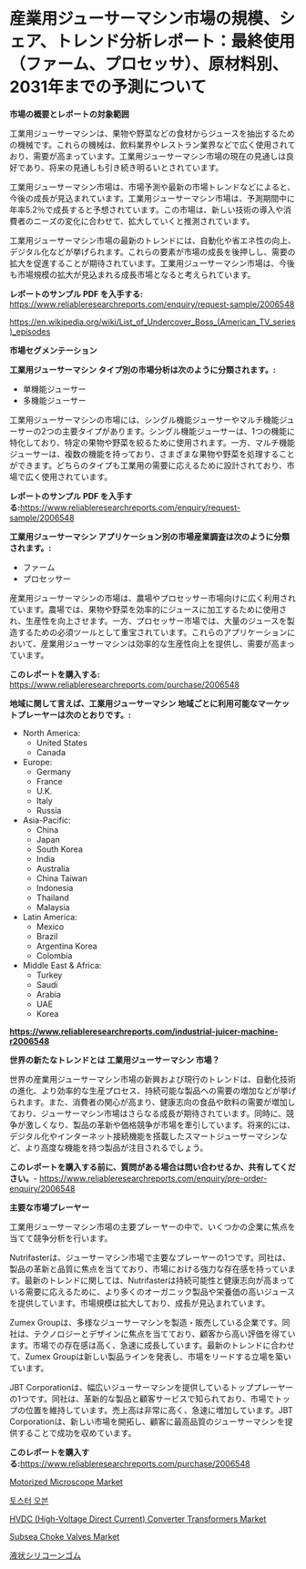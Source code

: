 <p><h1>産業用ジューサーマシン市場の規模、シェア、トレンド分析レポート：最終使用（ファーム、プロセッサ）、原材料別、2031年までの予測について</h1></p><p><strong>市場の概要とレポートの対象範囲</strong></p>
<p><p>工業用ジューサーマシンは、果物や野菜などの食材からジュースを抽出するための機械です。これらの機械は、飲料業界やレストラン業界などで広く使用されており、需要が高まっています。工業用ジューサーマシン市場の現在の見通しは良好であり、将来の見通しも引き続き明るいとされています。</p><p>工業用ジューサーマシン市場は、市場予測や最新の市場トレンドなどによると、今後の成長が見込まれています。工業用ジューサーマシン市場は、予測期間中に年率5.2％で成長すると予想されています。この市場は、新しい技術の導入や消費者のニーズの変化に合わせて、拡大していくと推測されています。</p><p>工業用ジューサーマシン市場の最新のトレンドには、自動化や省エネ性の向上、デジタル化などが挙げられます。これらの要素が市場の成長を後押しし、需要の拡大を促進することが期待されています。工業用ジューサーマシン市場は、今後も市場規模の拡大が見込まれる成長市場となると考えられています。</p></p>
<p><strong>レポートのサンプル PDF を入手する:</strong> <a href="https://www.reliableresearchreports.com/enquiry/request-sample/2006548">https://www.reliableresearchreports.com/enquiry/request-sample/2006548</a></p>
<p><a href="https://en.wikipedia.org/wiki/List_of_Undercover_Boss_(American_TV_series)_episodes">https://en.wikipedia.org/wiki/List_of_Undercover_Boss_(American_TV_series)_episodes</a></p>
<p><strong>市場セグメンテーション</strong></p>
<p><strong>工業用ジューサーマシン タイプ別の市場分析は次のように分類されます。:</strong></p>
<p><ul><li>単機能ジューサー</li><li>多機能ジューサー</li></ul></p>
<p><p>工業用ジューサーマシンの市場には、シングル機能ジューサーやマルチ機能ジューサーの2つの主要タイプがあります。シングル機能ジューサーは、1つの機能に特化しており、特定の果物や野菜を絞るために使用されます。一方、マルチ機能ジューサーは、複数の機能を持っており、さまざまな果物や野菜を処理することができます。どちらのタイプも工業用の需要に応えるために設計されており、市場で広く使用されています。</p></p>
<p><strong>レポートのサンプル PDF を入手する:</strong><a href="https://www.reliableresearchreports.com/enquiry/request-sample/2006548">https://www.reliableresearchreports.com/enquiry/request-sample/2006548</a></p>
<p><strong> 工業用ジューサーマシン アプリケーション別の市場産業調査は次のように分類されます。:</strong></p>
<p><ul><li>ファーム</li><li>プロセッサー</li></ul></p>
<p><p>産業用ジューサーマシンの市場は、農場やプロセッサー市場向けに広く利用されています。農場では、果物や野菜を効率的にジュースに加工するために使用され、生産性を向上させます。一方、プロセッサー市場では、大量のジュースを製造するための必須ツールとして重宝されています。これらのアプリケーションにおいて、産業用ジューサーマシンは効率的な生産性向上を提供し、需要が高まっています。</p></p>
<p><strong>このレポートを購入する:</strong> <a href="https://www.reliableresearchreports.com/purchase/2006548">https://www.reliableresearchreports.com/purchase/2006548</a></p>
<p><strong>地域に関して言えば、工業用ジューサーマシン 地域ごとに利用可能なマーケットプレーヤーは次のとおりです。:</strong></p>
<p><ul>
    <li>
        North America:
        <ul>
            <li>United States</li>
            <li>Canada</li>
        </ul>
    </li>
    <li>
        Europe:
        <ul>
            <li>Germany</li>
            <li>France</li>
            <li>U.K.</li>
            <li>Italy</li>
            <li>Russia</li>
        </ul>
    </li>
    <li>
        Asia-Pacific:
        <ul>
            <li>China</li>
            <li>Japan</li>
            <li>South Korea</li>
            <li>India</li>
            <li>Australia</li>
            <li>China Taiwan</li>
            <li>Indonesia</li>
            <li>Thailand</li>
            <li>Malaysia</li>
        </ul>
    </li>
    <li>
        Latin America:
        <ul>
            <li>Mexico</li>
            <li>Brazil</li>
            <li>Argentina Korea</li>
            <li>Colombia</li>
        </ul>
    </li>
    <li>
        Middle East & Africa:
        <ul>
            <li>Turkey</li>
            <li>Saudi</li>
            <li>Arabia</li>
            <li>UAE</li>
            <li>Korea</li>
        </ul>
    </li>
    </ul></p>
<p><strong><a href="https://www.reliableresearchreports.com/industrial-juicer-machine-r2006548">https://www.reliableresearchreports.com/industrial-juicer-machine-r2006548</a></strong></p>
<p><strong>世界の新たなトレンドとは 工業用ジューサーマシン 市場？</strong></p>
<p><p>世界の産業用ジューサーマシン市場の新興および現行のトレンドは、自動化技術の進化、より効率的な生産プロセス、持続可能な製品への需要の増加などが挙げられます。また、消費者の関心が高まり、健康志向の食品や飲料の需要が増加しており、ジューサーマシン市場はさらなる成長が期待されています。同時に、競争が激しくなり、製品の革新や価格競争が市場を牽引しています。将来的には、デジタル化やインターネット接続機能を搭載したスマートジューサーマシンなど、より高度な機能を持つ製品が注目されるでしょう。</p></p>
<p><strong>このレポートを購入する前に、質問がある場合は問い合わせるか、共有してください。</strong>- <a href="https://www.reliableresearchreports.com/enquiry/pre-order-enquiry/2006548">https://www.reliableresearchreports.com/enquiry/pre-order-enquiry/2006548</a></p>
<p><strong>主要な市場プレーヤー</strong></p>
<p><p>工業用ジューサーマシン市場の主要プレーヤーの中で、いくつかの企業に焦点を当てて競争分析を行います。 </p><p>Nutrifasterは、ジューサーマシン市場で主要なプレーヤーの1つです。同社は、製品の革新と品質に焦点を当てており、市場における強力な存在感を持っています。最新のトレンドに関しては、Nutrifasterは持続可能性と健康志向が高まっている需要に応えるために、より多くのオーガニック製品や栄養価の高いジュースを提供しています。市場規模は拡大しており、成長が見込まれています。</p><p>Zumex Groupは、多様なジューサーマシンを製造・販売している企業です。同社は、テクノロジーとデザインに焦点を当てており、顧客から高い評価を得ています。市場での存在感は高く、急速に成長しています。最新のトレンドに合わせて、Zumex Groupは新しい製品ラインを発表し、市場をリードする立場を築いています。</p><p>JBT Corporationは、幅広いジューサーマシンを提供しているトッププレーヤーの1つです。同社は、革新的な製品と顧客サービスで知られており、市場でトップの位置を維持しています。売上高は非常に高く、急速に増加しています。JBT Corporationは、新しい市場を開拓し、顧客に最高品質のジューサーマシンを提供することで成功を収めています。</p></p>
<p><strong>このレポートを購入する:</strong><a href="https://www.reliableresearchreports.com/purchase/2006548">https://www.reliableresearchreports.com/purchase/2006548</a></p>
<p><p><a href="https://github.com/mdinislamsheik/Market-Research-Report-List-1/blob/main/motorized-microscope-market.md">Motorized Microscope Market</a></p><p><a href="https://medium.com/@trevorkruvalis5678/%EA%B8%80%EB%A1%9C%EB%B2%8C-%ED%86%A0%EC%8A%A4%ED%84%B0-%EC%98%A4%EB%B8%90-%EC%8B%9C%EC%9E%A5%EC%9D%80-2024%EB%85%84%EB%B6%80%ED%84%B0-2031%EB%85%84%EA%B9%8C%EC%A7%80-7-9-%EC%9D%98-cagr%EB%A1%9C-%EC%84%B1%EC%9E%A5%ED%95%A0-%EA%B2%83%EC%9C%BC%EB%A1%9C-%EC%98%88%EC%B8%A1%EB%90%A9%EB%8B%88%EB%8B%A4-33fbab79bdfb">토스터 오븐</a></p><p><a href="https://issuu.com/reportprime-2/docs/hvdc-high-voltage-direct-current-converter-transfo">HVDC (High-Voltage Direct Current) Converter Transformers Market</a></p><p><a href="https://github.com/NorbertYates/Market-Research-Report-List-6/blob/main/subsea-choke-valves-market.md">Subsea Choke Valves Market</a></p><p><a href="https://medium.com/@dressleredward/%E6%B6%B2%E4%BD%93%E3%82%B7%E3%83%AA%E3%82%B3%E3%83%BC%E3%83%B3%E3%82%B4%E3%83%A0%E5%B8%82%E5%A0%B4%E3%81%AB%E9%96%A2%E3%81%99%E3%82%8B%E6%83%85%E5%A0%B1-%E5%B8%82%E5%A0%B4%E3%83%97%E3%83%AC%E3%83%BC%E3%83%A4%E3%83%BC-%E5%B8%82%E5%A0%B4%E8%A6%8F%E6%A8%A1-%E5%9C%B0%E7%90%86%E7%9A%84%E5%9C%B0%E5%9F%9F-%E3%81%8A%E3%82%88%E3%81%B3%E4%BA%88%E6%B8%AC-2024%E5%B9%B4-2031%E5%B9%B4-a262fbd1308f">液状シリコーンゴム</a></p></p>
